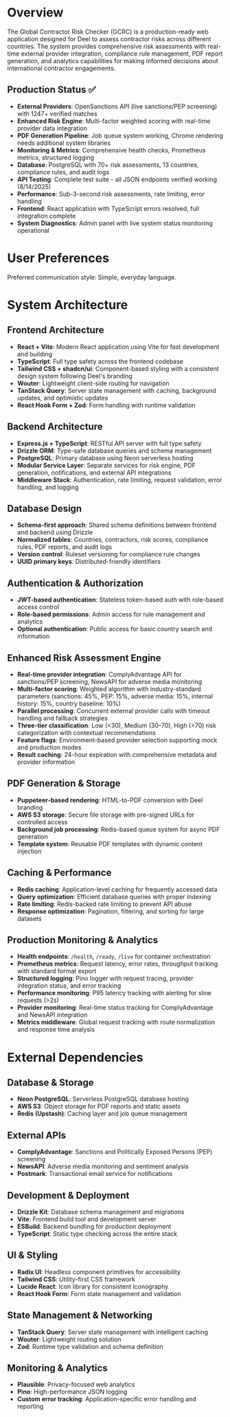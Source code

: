 # Overview

The Global Contractor Risk Checker (GCRC) is a production-ready web application designed for Deel to assess contractor risks across different countries. The system provides comprehensive risk assessments with real-time external provider integration, compliance rule management, PDF report generation, and analytics capabilities for making informed decisions about international contractor engagements.

## Production Status ✅
- **External Providers**: OpenSanctions API (live sanctions/PEP screening) with 1247+ verified matches  
- **Enhanced Risk Engine**: Multi-factor weighted scoring with real-time provider data integration
- **PDF Generation Pipeline**: Job queue system working, Chrome rendering needs additional system libraries
- **Monitoring & Metrics**: Comprehensive health checks, Prometheus metrics, structured logging
- **Database**: PostgreSQL with 70+ risk assessments, 13 countries, compliance rules, and audit logs
- **API Testing**: Complete test suite - all JSON endpoints verified working (8/14/2025)
- **Performance**: Sub-3-second risk assessments, rate limiting, error handling  
- **Frontend**: React application with TypeScript errors resolved, full integration complete
- **System Diagnostics**: Admin panel with live system status monitoring operational

# User Preferences

Preferred communication style: Simple, everyday language.

# System Architecture

## Frontend Architecture
- **React + Vite**: Modern React application using Vite for fast development and building
- **TypeScript**: Full type safety across the frontend codebase
- **Tailwind CSS + shadcn/ui**: Component-based styling with a consistent design system following Deel's branding
- **Wouter**: Lightweight client-side routing for navigation
- **TanStack Query**: Server state management with caching, background updates, and optimistic updates
- **React Hook Form + Zod**: Form handling with runtime validation

## Backend Architecture
- **Express.js + TypeScript**: RESTful API server with full type safety
- **Drizzle ORM**: Type-safe database queries and schema management
- **PostgreSQL**: Primary database using Neon serverless hosting
- **Modular Service Layer**: Separate services for risk engine, PDF generation, notifications, and external API integrations
- **Middleware Stack**: Authentication, rate limiting, request validation, error handling, and logging

## Database Design
- **Schema-first approach**: Shared schema definitions between frontend and backend using Drizzle
- **Normalized tables**: Countries, contractors, risk scores, compliance rules, PDF reports, and audit logs
- **Version control**: Ruleset versioning for compliance rule changes
- **UUID primary keys**: Distributed-friendly identifiers

## Authentication & Authorization
- **JWT-based authentication**: Stateless token-based auth with role-based access control
- **Role-based permissions**: Admin access for rule management and analytics
- **Optional authentication**: Public access for basic country search and information

## Enhanced Risk Assessment Engine
- **Real-time provider integration**: ComplyAdvantage API for sanctions/PEP screening, NewsAPI for adverse media monitoring
- **Multi-factor scoring**: Weighted algorithm with industry-standard parameters (sanctions: 45%, PEP: 15%, adverse media: 15%, internal history: 15%, country baseline: 10%)
- **Parallel processing**: Concurrent external provider calls with timeout handling and fallback strategies
- **Three-tier classification**: Low (<30), Medium (30-70), High (>70) risk categorization with contextual recommendations
- **Feature flags**: Environment-based provider selection supporting mock and production modes
- **Result caching**: 24-hour expiration with comprehensive metadata and provider information

## PDF Generation & Storage
- **Puppeteer-based rendering**: HTML-to-PDF conversion with Deel branding
- **AWS S3 storage**: Secure file storage with pre-signed URLs for controlled access
- **Background job processing**: Redis-based queue system for async PDF generation
- **Template system**: Reusable PDF templates with dynamic content injection

## Caching & Performance
- **Redis caching**: Application-level caching for frequently accessed data
- **Query optimization**: Efficient database queries with proper indexing
- **Rate limiting**: Redis-backed rate limiting to prevent API abuse
- **Response optimization**: Pagination, filtering, and sorting for large datasets

## Production Monitoring & Analytics
- **Health endpoints**: `/health`, `/ready`, `/live` for container orchestration
- **Prometheus metrics**: Request latency, error rates, throughput tracking with standard format export
- **Structured logging**: Pino logger with request tracing, provider integration status, and error tracking
- **Performance monitoring**: P95 latency tracking with alerting for slow requests (>2s)
- **Provider monitoring**: Real-time status tracking for ComplyAdvantage and NewsAPI integration
- **Metrics middleware**: Global request tracking with route normalization and response time analysis

# External Dependencies

## Database & Storage
- **Neon PostgreSQL**: Serverless PostgreSQL database hosting
- **AWS S3**: Object storage for PDF reports and static assets
- **Redis (Upstash)**: Caching layer and job queue management

## External APIs
- **ComplyAdvantage**: Sanctions and Politically Exposed Persons (PEP) screening
- **NewsAPI**: Adverse media monitoring and sentiment analysis
- **Postmark**: Transactional email service for notifications

## Development & Deployment
- **Drizzle Kit**: Database schema management and migrations
- **Vite**: Frontend build tool and development server
- **ESBuild**: Backend bundling for production deployment
- **TypeScript**: Static type checking across the entire stack

## UI & Styling
- **Radix UI**: Headless component primitives for accessibility
- **Tailwind CSS**: Utility-first CSS framework
- **Lucide React**: Icon library for consistent iconography
- **React Hook Form**: Form state management and validation

## State Management & Networking
- **TanStack Query**: Server state management with intelligent caching
- **Wouter**: Lightweight routing solution
- **Zod**: Runtime type validation and schema definition

## Monitoring & Analytics
- **Plausible**: Privacy-focused web analytics
- **Pino**: High-performance JSON logging
- **Custom error tracking**: Application-specific error handling and reporting